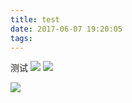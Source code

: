 ```yaml
---
title: test
date: 2017-06-07 19:20:05
tags:
---
```

测试
![](http://www.people.com.cn/mediafile/pic/20150318/88/4464542585352150996.jpg)
![](http://www.people.com.cn/mediafile/pic/20150318/68/13497641996763638376.jpg)
<!-- more -->
![](http://www.people.com.cn/mediafile/pic/20150318/88/4464542585352150996.jpg)
